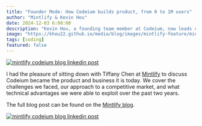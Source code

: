 ```yaml
---
title: "Founder Mode: How Codeium builds product, from 0 to 1M users"
author: "Mintlify & Kevin Hou"
date: 2024-12-03 6:00:00
description: "Kevin Hou, a founding team member at Codeium, now leads development as Head of Product Engineering. Over the past two years, he’s helped Codeium scale from zero to over a million users, reach a $1.25 billion valuation, and grow to a team of 130+."
image: "https://khou22.github.io/media/blog/images/mintlify-feature/mintlify-thumbnail.jpg"
tags: [coding]
featured: false
---
```


[![mintlify codeium blog linkedin post](https://khou22.github.io/media/blog/images/mintlify-feature/mintlify-thumbnail.jpg)](https://mintlify.com/blog/founder-mode-how-codeium-builds-product)

I had the pleasure of sitting down with Tiffany Chen at [Mintlify](https://mintlify.com/) to discuss Codeium became the product and business it is today. We cover the challenges we faced, our approach to a competitive market, and what technical advantages we were able to exploit over the past two years.

The full blog post can be found on the [Mintlify blog](https://mintlify.com/blog/founder-mode-how-codeium-builds-product).

[![mintlify codeium blog linkedin post](https://khou22.github.io/media/blog/images/mintlify-feature/mintlify-linkedin-post.png)](https://mintlify.com/blog/founder-mode-how-codeium-builds-product)
